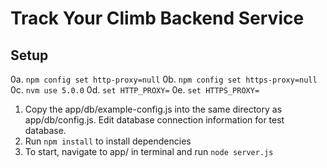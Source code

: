 # Track Your Climb Backend Service

## Setup

0a. `npm config set http-proxy=null`
0b. `npm config set https-proxy=null`
0c. `nvm use 5.0.0`
0d. `set HTTP_PROXY=`
0e. `set HTTPS_PROXY=`
1. Copy the app/db/example-config.js into the same directory as app/db/config.js. Edit database connection information for test database.
2. Run `npm install` to install dependencies
3. To start, navigate to app/ in terminal and run `node server.js`

